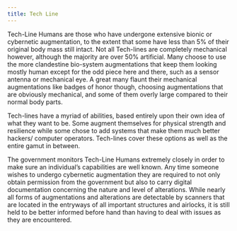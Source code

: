 ```yaml
---
title: Tech Line
---
```


Tech-Line Humans are those who have undergone extensive bionic or cybernetic
augmentation, to the extent that some have less than 5% of their original body
mass still intact. Not all Tech-lines are completely mechanical however,
although the majority are over 50% artificial. Many choose to use the more
clandestine bio-system augmentations that keep them looking mostly human except
for the odd piece here and there, such as a sensor antenna or mechanical eye. A
great many flaunt their mechanical augmentations like badges of honor though,
choosing augmentations that are obviously mechanical, and some of them overly
large compared to their normal body parts.

Tech-lines have a myriad of abilities, based entirely upon their own idea of
what they want to be. Some augment themselves for physical strength and
resilience while some chose to add systems that make them much better hackers/
computer operators. Tech-lines cover these options as well as the entire gamut
in between.

The government monitors Tech-Line Humans extremely closely in order to make sure
an individual’s capabilities are well known. Any time someone wishes to undergo
cybernetic augmentation they are required to not only obtain permission from the
government but also to carry digital documentation concerning the nature and
level of alterations. While nearly all forms of augmentations and alterations
are detectable by scanners that are located in the entryways of all important
structures and airlocks, it is still held to be better informed before hand than
having to deal with issues as they are encountered.
